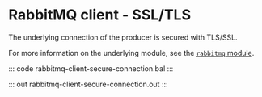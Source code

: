 # RabbitMQ client - SSL/TLS

The underlying connection of the producer is secured with TLS/SSL.

For more information on the underlying module, see the [`rabbitmq` module](https://lib.ballerina.io/ballerinax/rabbitmq/latest).

::: code rabbitmq-client-secure-connection.bal :::

::: out rabbitmq-client-secure-connection.out :::
